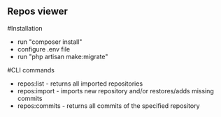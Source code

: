 ## Repos viewer

#Installation
- run "composer install"
- configure .env file
- run "php artisan make:migrate"

#CLI commands
- repos:list - returns all imported repositories
- repos:import - imports new repository and/or restores/adds missing commits
- repos:commits - returns all commits of the specified repository
